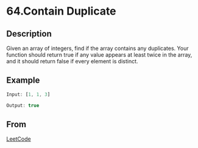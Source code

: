 # 64.Contain Duplicate

## Description

Given an array of integers, find if the array contains any duplicates. Your function should return true if any value appears at least twice in the array, and it should return false if every element is distinct.

## Example

```javascript
Input: [1, 1, 3]

Output: true
```

## From

[LeetCode](https://leetcode.com/problems/contains-duplicate)
